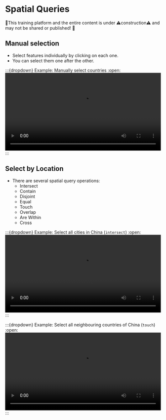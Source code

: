 # Spatial Queries

🚧This training platform and the entire content is under ⚠️construction⚠️ and may not be shared or published! 🚧

## Manual selection
- Select features individually by clicking on each one.
- You can select them one after the other.

:::{dropdown} Example: Manually select countries
:open:
<video width="100%" controls src="https://github.com/GIScience/gis-training-resource-center/raw/main/fig/en_qgis_select_features_by_click_wiki.mp4"></video>
:::

## Select by Location
- There are several spatial query operations:
    - Intersect
    - Contain
    - Disjoint
    - Equal
    - Touch
    - Overlap
    - Are Within
    - Cross

:::{dropdown} Example: Select all cities in China (`intersect`)
:open:
<video width="100%" controls src="https://github.com/GIScience/gis-training-resource-center/raw/main/fig/en_qgis_select_by_location_intersect_wiki.mp4"></video>
:::

:::{dropdown} Example: Select all neighbouring countries of China (`touch`)
:open:
<video width="100%" controls src="https://github.com/GIScience/gis-training-resource-center/raw/main/fig/en_qgis_select_by_location_touch_wiki.mp4"></video>
:::

